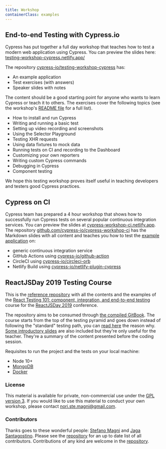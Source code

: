 ```yaml
---
title: Workshop
containerClass: examples
---
```


## End-to-end Testing with Cypress.io

<DocsImage src="/img/examples/end-to-end-testing-workshop.jpg" alt="End-to-end Testing Workshop" ></DocsImage>

Cypress has put together a full day workshop that teaches how to test a modern web application using Cypress. You can preview the slides here: [testing-workshop-cypress.netlify.app/](https://testing-workshop-cypress.netlify.app/)

The repository [cypress-io/testing-workshop-cypress](https://github.com/cypress-io/testing-workshop-cypress) has:

- An example application
- Test exercises (with answers)
- Speaker slides with notes

The content should be a good starting point for anyone who wants to learn Cypress or teach it to others. The exercises cover the following topics (see the workshop's [README file](https://github.com/cypress-io/testing-workshop-cypress#readme) for a full list).

- How to install and run Cypress
- Writing and running a basic test
- Setting up video recording and screenshots
- Using the Selector Playground
- Testing XHR requests
- Using data fixtures to mock data
- Running tests on CI and recording to the Dashboard
- Customizing your own reporters
- Writing custom Cypress commands
- Debugging in Cypress
- Component testing

We hope this testing workshop proves itself useful in teaching developers and testers good Cypress practices.

## Cypress on CI

<DocsImage src="/img/examples/cypress-workshop-ci.png" alt="Cypress on CI workshop" ></DocsImage>

Cypress team has prepared a 4 hour workshop that shows how to successfully run Cypress tests on several popular continuous integration services. You can preview the slides at [cypress-workshop-ci.netlify.app](https://cypress-workshop-ci.netlify.app/). The repository [github.com/cypress-io/cypress-workshop-ci](https://github.com/cypress-io/cypress-workshop-ci) has the Markdown slides with all content and teaches you how to test the [example application](https://github.com/cypress-io/cypress-workshop-ci-example) on:

- generic continuous integration service
- GitHub Actions using [cypress-io/github-action](https://github.com/cypress-io/github-action)
- CircleCI using [cypress-io/circleci-orb](https://github.com/cypress-io/circleci-orb)
- Netlify Build using [cypress-io/netlify-plugin-cypress](https://github.com/cypress-io/netlify-plugin-cypress)

## ReactJSDay 2019 Testing Course

<DocsImage src="/img/examples/reactjsday-course.png" alt="ReactJS Day" ></DocsImage>

This is the [reference repository](https://github.com/NoriSte/reactjsday-2019-testing-course) with all the contents and the examples of the [React Testing 101: component, integration, and end-to-end testing](https://2019.reactjsday.it/workshops/react-testing-101.html) course for the [ReactJSDay 2019](https://2019.reactjsday.it/) conference.

The repository aims to be consumed through [the compiled GitBook](https://noriste.github.io/reactjsday-2019-testing-course/). The course starts from the top of the testing pyramid and goes down instead of following the "standard" testing path, you can [read here](https://noriste.github.io/reactjsday-2019-testing-course/book/top-to-bottom.html) the reason why. [Some introductory slides](https://slides.com/noriste/reactjsday-2019-testing-course) are also included but they're only useful for the teacher. They're a summary of the content presented before the coding session.

Requisites to run the project and the tests on your local machine:

- Node 10+
- [MongoDB](https://docs.mongodb.com/manual/installation/)
- [Docker](https://docs.docker.com/install/)

### License

This material is available for private, non-commercial use under the [GPL version 3](http://www.gnu.org/licenses/gpl-3.0-standalone.html). If you would like to use this material to conduct your own workshop, please contact nori.ste.magni@gmail.com.

### Contributors

Thanks goes to these wonderful people: [Stefano Magni](https://twitter.com/NoriSte) and [Jaga Santagostino](http://jagascript.com/). Please see the [repository](https://github.com/NoriSte/reactjsday-2019-testing-course) for an up to date list of all contributors. Contributions of any kind are welcome in the [repository](https://github.com/NoriSte/reactjsday-2019-testing-course).
